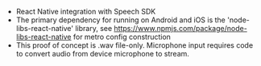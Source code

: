 * React Native integration with Speech SDK
* The primary dependency for running on Android and iOS is the 'node-libs-react-native' library, see https://www.npmjs.com/package/node-libs-react-native for metro config construction
* This proof of concept is .wav file-only. Microphone input requires code to convert audio from device microphone to stream.
